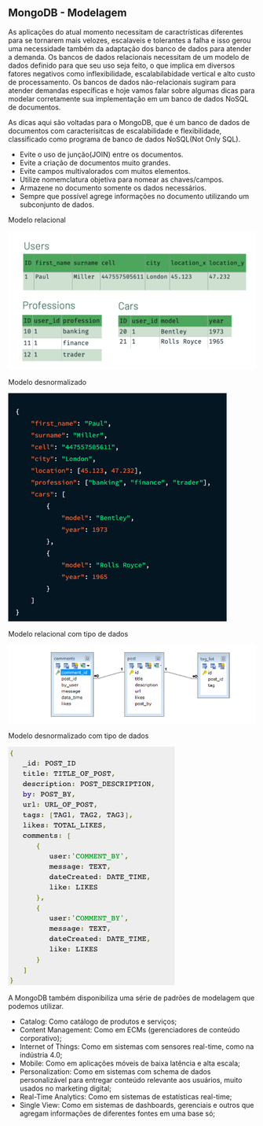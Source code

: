 ## MongoDB - Modelagem


As aplicações do atual momento necessitam de caractrísticas diferentes para se tornarem mais velozes, escalaveis e tolerantes a falha e isso gerou uma necessidade também da adaptação dos banco de dados para atender a demanda. Os bancos de dados relacionais necessitam de um modelo de dados definido para que seu uso seja feito, o que implica em diversos fatores negativos como inflexibilidade, escalabilabidade vertical e alto custo de processamento. Os bancos de dados não-relacionais sugiram para atender demandas específicas e hoje vamos falar sobre algumas dicas para modelar corretamente sua implementação em um banco de dados NoSQL de documentos. 

As dicas aqui são voltadas para o MongoDB, que é um banco de dados de documentos com caracterísitcas de escalabilidade e flexibilidade, classificado como programa de banco de dados NoSQL(Not Only SQL).

- Evite o uso de junção(JOIN) entre os documentos.
- Evite a criação de documentos muito grandes.
- Evite campos multivalorados com muitos elementos.
- Utilize nomemclatura objetiva para nomear as chaves/campos.
- Armazene no documento somente os dados necessários.
- Sempre que possível agrege informações no documento utilizando um subconjunto de dados.

Modelo relacional

![image](https://github.com/ralfsilvadba/NoSQL/blob/main/img/EXEMPLO_MODELO_RELACIONAL.png)

Modelo desnormalizado

![image](https://github.com/ralfsilvadba/NoSQL/blob/main/img/EXEMPLO_DESNORMALIZADO.png)

Modelo relacional com tipo de dados

![image](https://github.com/ralfsilvadba/NoSQL/blob/main/img/EXEMPLO_METADADOS.png)

Modelo desnormalizado com tipo de dados

![image](https://github.com/ralfsilvadba/NoSQL/blob/main/img/EXEMPLO_METADADOS_DOCUMENTO.png)

A MongoDB também disponibiliza uma série de padrões de modelagem que podemos utilizar.

- Catalog: Como catálogo de produtos e serviços;
- Content Management: Como em ECMs (gerenciadores de conteúdo corporativo);
- Internet of Things: Como em sistemas com sensores real-time, como na indústria 4.0;
- Mobile: Como em aplicações móveis de baixa latência e alta escala;
- Personalization: Como em sistemas com schema de dados personalizável para entregar conteúdo relevante aos usuários, muito usados no marketing digital;
- Real-Time Analytics: Como em sistemas de estatísticas real-time;
- Single View: Como em sistemas de dashboards, gerenciais e outros que agregam informações de diferentes fontes em uma base só;
